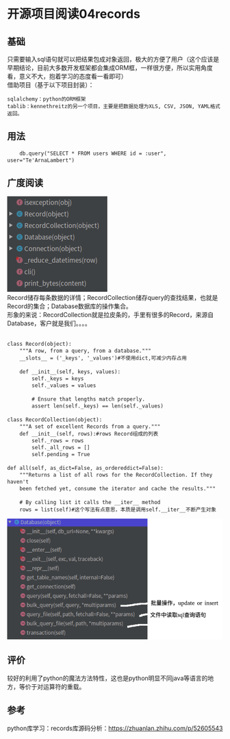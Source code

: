 # 开源项目阅读04records

## 基础
只需要输入sql语句就可以把结果包成对象返回，极大的方便了用户（这个应该是早期结论，目前大多数开发框架都会集成ORM框，一样很方便，所以实用角度看，意义不大，抱着学习的态度看一看即可）  
借助项目（基于以下项目封装）：  
```
sqlalchemy：python的ORM框架
tablib：kennethreitz的另一个项目，主要是把数据处理为XLS, CSV, JSON, YAML格式返回。
```

## 用法
```
    db.query("SELECT * FROM users WHERE id = :user", user="Te'ArnaLambert")
```


## 广度阅读
![](_v_images/20200718125140407_2097713960.png)   
Record储存每条数据的详情；RecordCollection储存query的查找结果，也就是Record的集合；Database数据库的操作集合。   
形象的来说：RecordCollection就是拉皮条的，手里有很多的Record，来源自Database，客户就是我们。。。。  
```

class Record(object):
    """A row, from a query, from a database."""
    __slots__ = ('_keys', '_values')#不使用dict,可减少内存占用

    def __init__(self, keys, values):
        self._keys = keys
        self._values = values

        # Ensure that lengths match properly.
        assert len(self._keys) == len(self._values)

class RecordCollection(object):
    """A set of excellent Records from a query."""
    def __init__(self, rows):#rows Record组成的列表
        self._rows = rows
        self._all_rows = []
        self.pending = True

def all(self, as_dict=False, as_ordereddict=False):
    """Returns a list of all rows for the RecordCollection. If they haven't
    been fetched yet, consume the iterator and cache the results."""

    # By calling list it calls the __iter__ method
    rows = list(self)#这个写法有点意思，本质是调用self.__iter__不断产生对象
```

![](_v_images/20200718143951822_2020561418.png)  



## 评价
较好的利用了python的魔法方法特性，这也是python明显不同java等语言的地方，等价于对运算符的重载。  

## 参考
python库学习：records库源码分析：https://zhuanlan.zhihu.com/p/52605543  
